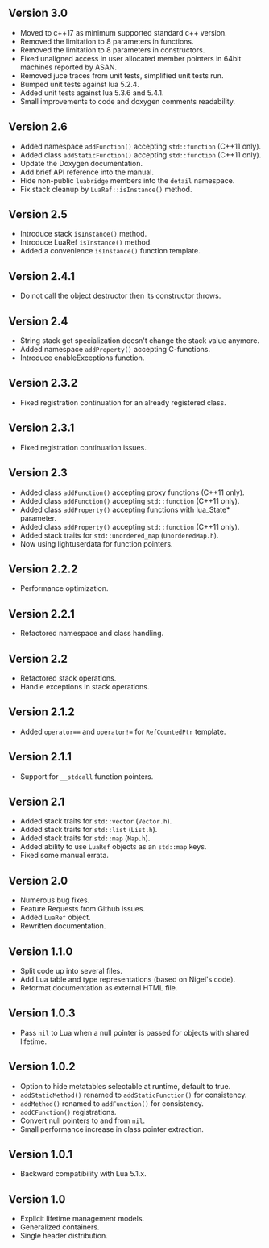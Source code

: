 ## Version 3.0

* Moved to c++17 as minimum supported standard c++ version.
* Removed the limitation to 8 parameters in functions.
* Removed the limitation to 8 parameters in constructors.
* Fixed unaligned access in user allocated member pointers in 64bit machines reported by ASAN.
* Removed juce traces from unit tests, simplified unit tests run.
* Bumped unit tests against lua 5.2.4.
* Added unit tests against lua 5.3.6 and 5.4.1.
* Small improvements to code and doxygen comments readability.

## Version 2.6

* Added namespace `addFunction()` accepting `std::function` (C++11 only).
* Added class `addStaticFunction()` accepting `std::function` (C++11 only).
* Update the Doxygen documentation.
* Add brief API reference into the manual.
* Hide non-public `luabridge` members into the `detail` namespace.
* Fix stack cleanup by `LuaRef::isInstance()` method.

## Version 2.5

* Introduce stack `isInstance()` method.
* Introduce LuaRef `isInstance()` method.
* Added a convenience `isInstance()` function template.

## Version 2.4.1

* Do not call the object destructor then its constructor throws.

## Version 2.4

* String stack get specialization doesn't change the stack value anymore.
* Added namespace `addProperty()` accepting C-functions.
* Introduce enableExceptions function.

## Version 2.3.2

* Fixed registration continuation for an already registered class.

## Version 2.3.1

* Fixed registration continuation issues.

## Version 2.3

* Added class `addFunction()` accepting proxy functions (C++11 only).
* Added class `addFunction()` accepting `std::function` (C++11 only).
* Added class `addProperty()` accepting functions with lua_State* parameter.
* Added class `addProperty()` accepting `std::function` (C++11 only).
* Added stack traits for `std::unordered_map` (`UnorderedMap.h`).
* Now using lightuserdata for function pointers.

## Version 2.2.2

* Performance optimization.

## Version 2.2.1

* Refactored namespace and class handling.

## Version 2.2

* Refactored stack operations.
* Handle exceptions in stack operations.

## Version 2.1.2

* Added `operator==` and `operator!=` for `RefCountedPtr` template.

## Version 2.1.1

* Support for `__stdcall` function pointers.

## Version 2.1

* Added stack traits for `std::vector` (`Vector.h`).
* Added stack traits for `std::list` (`List.h`).
* Added stack traits for `std::map` (`Map.h`).
* Added ability to use `LuaRef` objects as an `std::map` keys.
* Fixed some manual errata.

## Version 2.0

* Numerous bug fixes.
* Feature Requests from Github issues.
* Added `LuaRef` object.
* Rewritten documentation.

## Version 1.1.0

* Split code up into several files.
* Add Lua table and type representations (based on Nigel's code).
* Reformat documentation as external HTML file.

## Version 1.0.3

* Pass `nil` to Lua when a null pointer is passed for objects with shared lifetime.

## Version 1.0.2

* Option to hide metatables selectable at runtime, default to true.
* `addStaticMethod()` renamed to `addStaticFunction()` for consistency.
* `addMethod()` renamed to `addFunction()` for consistency.
* `addCFunction()` registrations.
* Convert null pointers to and from `nil`.
* Small performance increase in class pointer extraction.

## Version 1.0.1

* Backward compatibility with Lua 5.1.x.

## Version 1.0

* Explicit lifetime management models.
* Generalized containers.
* Single header distribution.
